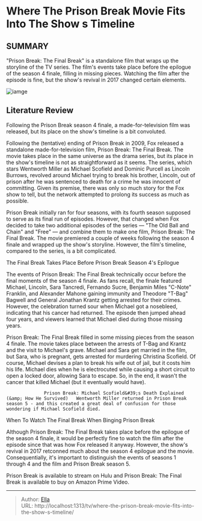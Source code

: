 # Where The Prison Break Movie Fits Into The Show s Timeline


## SUMMARY 



  &#34;Prison Break: The Final Break&#34; is a standalone film that wraps up the storyline of the TV series.   The film&#39;s events take place before the epilogue of the season 4 finale, filling in missing pieces.   Watching the film after the episode is fine, but the show&#39;s revival in 2017 changed certain elements.  

![iamge](https://static1.srcdn.com/wordpress/wp-content/uploads/2024/01/thefinalbreak_prisonbreak.jpg)

## Literature Review
Following the Prison Break season 4 finale, a made-for-television film was released, but its place on the show&#39;s timeline is a bit convoluted.




Following the (tentative) ending of Prison Break in 2009, Fox released a standalone made-for-television film, Prison Break: The Final Break. The movie takes place in the same universe as the drama series, but its place in the show&#39;s timeline is not as straightforward as it seems. The series, which stars Wentworth Miller as Michael Scofield and Dominic Purcell as Lincoln Burrows, revolved around Michael trying to break his brother, Lincoln, out of prison after he was sentenced to death for a crime he was innocent of committing. Given its premise, there was only so much story for the Fox show to tell, but the network attempted to prolong its success as much as possible.




Prison Break initially ran for four seasons, with its fourth season supposed to serve as its final run of episodes. However, that changed when Fox decided to take two additional episodes of the series — &#34;The Old Ball and Chain&#34; and &#34;Free&#34; — and combine them to make one film, Prison Break: The Final Break. The movie premiered a couple of weeks following the season 4 finale and wrapped up the show&#39;s storyline. However, the film&#39;s timeline, compared to the series, is a bit complicated.


 The Final Break Takes Place Before Prison Break Season 4&#39;s Epilogue 
          

The events of Prison Break: The Final Break technically occur before the final moments of the season 4 finale. As fans recall, the finale featured Michael, Lincoln, Sara Tancredi, Fernando Sucre, Benjamin Miles &#34;C-Note&#34; Franklin, and Alexander Mahone gaining immunity and Theodore &#34;T-Bag&#34; Bagwell and General Jonathan Krantz getting arrested for their crimes. However, the celebration turned sour when Michael got a nosebleed, indicating that his cancer had returned. The episode then jumped ahead four years, and viewers learned that Michael died during those missing years.




Prison Break: The Final Break filled in some missing pieces from the season 4 finale. The movie takes place between the arrests of T-Bag and Krantz and the visit to Michael&#39;s grave. Michael and Sara get married in the film, but Sara, who is pregnant, gets arrested for murdering Christina Scofield. Of course, Michael devises a plan to break his wife out of jail, but it costs him his life. Michael dies when he is electrocuted while causing a short circuit to open a locked door, allowing Sara to escape. So, in the end, it wasn&#39;t the cancer that killed Michael (but it eventually would have).

                  Prison Break: Michael Scofield&#39;s Death Explained (&amp; How He Survived)   Wentworth Miller returned in Prison Break season 5 - and this created a great deal of confusion for those wondering if Michael Scofield died.    



 When To Watch The Final Break When Binging Prison Break 
          




Although Prison Break: The Final Break takes place before the epilogue of the season 4 finale, it would be perfectly fine to watch the film after the episode since that was how Fox released it anyway. However, the show&#39;s revival in 2017 retconned much about the season 4 epilogue and the movie. Consequentially, it&#39;s important to distinguish the events of seasons 1 through 4 and the film and Prison Break season 5.



Prison Break is available to stream on Hulu and Prison Break: The Final Break is available to buy on Amazon Prime Video.





---

> Author: [Ella](https://instagram.hk.cn/)  
> URL: http://localhost:1313/tv/where-the-prison-break-movie-fits-into-the-show-s-timeline/  

